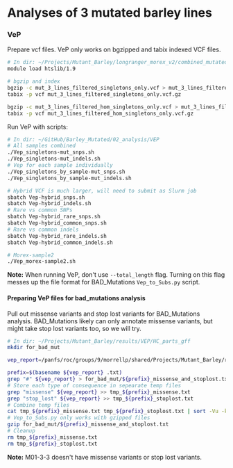 # Analyses of 3 mutated barley lines

### VeP

Prepare vcf files. VeP only works on bgzipped and tabix indexed VCF files.

```bash
# In dir: ~/Projects/Mutant_Barley/longranger_morex_v2/combined_mutated/Filtered
module load htslib/1.9

# bgzip and index
bgzip -c mut_3_lines_filtered_singletons_only.vcf > mut_3_lines_filtered_singletons_only.vcf.gz
tabix -p vcf mut_3_lines_filtered_singletons_only.vcf.gz

bgzip -c mut_3_lines_filtered_hom_singletons_only.vcf > mut_3_lines_filtered_hom_singletons_only.vcf.gz
tabix -p vcf mut_3_lines_filtered_hom_singletons_only.vcf.gz
```

Run VeP with scripts:

```bash
# In dir: ~/GitHub/Barley_Mutated/02_analysis/VEP
# All samples combined
./Vep_singletons-mut_snps.sh
./Vep_singletons-mut_indels.sh
# Vep for each sample individually
./Vep_singletons_by_sample-mut_snps.sh
./Vep_singletons_by_sample-mut_indels.sh

# Hybrid VCF is much larger, will need to submit as Slurm job
sbatch Vep-hybrid_snps.sh
sbatch Vep-hybrid_indels.sh
# Rare vs common SNPs
sbatch Vep-hybrid_rare_snps.sh
sbatch Vep-hybrid_common_snps.sh
# Rare vs common indels
sbatch Vep-hybrid_rare_indels.sh
sbatch Vep-hybrid_common_indels.sh

# Morex-sample2
./Vep_morex-sample2.sh
```

**Note:** When running VeP, don't use `--total_length` flag. Turning on this flag messes up the file format for BAD_Mutations `Vep_to_Subs.py` script.

#### Preparing VeP files for bad_mutations analysis

Pull out missense variants and stop lost variants for BAD_Mutations analysis. BAD_Mutations likely can only annotate missense variants, but might take stop lost variants too, so we will try.

```bash
# In dir: ~/Projects/Mutant_Barley/results/VEP/HC_parts_gff
mkdir for_bad_mut

vep_report=/panfs/roc/groups/9/morrellp/shared/Projects/Mutant_Barley/results/VEP/HC_parts_gff/mut_3_lines_filtered_singletons_only.txt

prefix=$(basename ${vep_report} .txt)
grep "#" ${vep_report} > for_bad_mut/${prefix}_missense_and_stoplost.txt
# Store each type of consequence in sepearate temp files
grep "missense" ${vep_report} >> tmp_${prefix}_missense.txt
grep "stop_lost" ${vep_report} >> tmp_${prefix}_stoplost.txt
# Combine temp files
cat tmp_${prefix}_missense.txt tmp_${prefix}_stoplost.txt | sort -Vu -k2,2 >> for_bad_mut/${prefix}_missense_and_stoplost.txt
# Vep_to_Subs.py only works with gzipped files
gzip for_bad_mut/${prefix}_missense_and_stoplost.txt
# Cleanup
rm tmp_${prefix}_missense.txt
rm tmp_${prefix}_stoplost.txt
```

**Note:** M01-3-3 doesn't have missense variants or stop lost variants.
